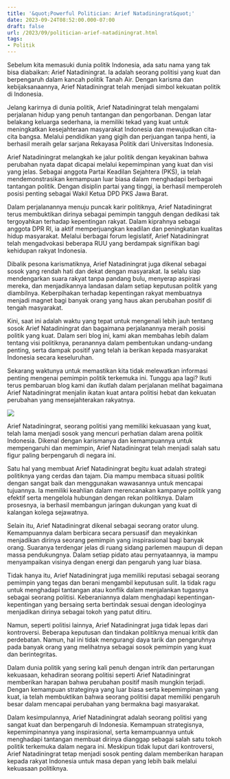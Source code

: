 ```yaml
---
title: '&quot;Powerful Politician: Arief Natadiningrat&quot;'
date: 2023-09-24T08:52:00.000-07:00
draft: false
url: /2023/09/politician-arief-natadiningrat.html
tags: 
- Politik
---
```


  

Sebelum kita memasuki dunia politik Indonesia, ada satu nama yang tak bisa diabaikan: Arief Natadiningrat. Ia adalah seorang politisi yang kuat dan berpengaruh dalam kancah politik Tanah Air. Dengan karisma dan kebijaksanaannya, Arief Natadiningrat telah menjadi simbol kekuatan politik di Indonesia.

  

Jelang karirnya di dunia politik, Arief Natadiningrat telah mengalami perjalanan hidup yang penuh tantangan dan pengorbanan. Dengan latar belakang keluarga sederhana, ia memiliki tekad yang kuat untuk meningkatkan kesejahteraan masyarakat Indonesia dan mewujudkan cita-cita bangsa. Melalui pendidikan yang gigih dan perjuangan tanpa henti, ia berhasil meraih gelar sarjana Rekayasa Politik dari Universitas Indonesia.

  

Arief Natadiningrat melangkah ke jalur politik dengan keyakinan bahwa perubahan nyata dapat dicapai melalui kepemimpinan yang kuat dan visi yang jelas. Sebagai anggota Partai Keadilan Sejahtera (PKS), ia telah mendemonstrasikan kemampuan luar biasa dalam menghadapi berbagai tantangan politik. Dengan disiplin partai yang tinggi, ia berhasil memperoleh posisi penting sebagai Wakil Ketua DPD PKS Jawa Barat.

  

Dalam perjalanannya menuju puncak karir politiknya, Arief Natadiningrat terus membuktikan dirinya sebagai pemimpin tangguh dengan dedikasi tak tergoyahkan terhadap kepentingan rakyat. Dalam kiprahnya sebagai anggota DPR RI, ia aktif memperjuangkan keadilan dan peningkatan kualitas hidup masyarakat. Melalui berbagai forum legislatif, Arief Natadiningrat telah mengadvokasi beberapa RUU yang berdampak signifikan bagi kehidupan rakyat Indonesia.

  

Dibalik pesona karismatiknya, Arief Natadiningrat juga dikenal sebagai sosok yang rendah hati dan dekat dengan masyarakat. Ia selalu siap mendengarkan suara rakyat tanpa pandang bulu, menyerap aspirasi mereka, dan menjadikannya landasan dalam setiap keputusan politik yang diambilnya. Keberpihakan terhadap kepentingan rakyat membuatnya menjadi magnet bagi banyak orang yang haus akan perubahan positif di tengah masyarakat.

  

Kini, saat ini adalah waktu yang tepat untuk mengenali lebih jauh tentang sosok Arief Natadiningrat dan bagaimana perjalanannya meraih posisi politik yang kuat. Dalam seri blog ini, kami akan membahas lebih dalam tentang visi politiknya, peranannya dalam pembentukan undang-undang penting, serta dampak positif yang telah ia berikan kepada masyarakat Indonesia secara keseluruhan.

  

Sekarang waktunya untuk memastikan kita tidak melewatkan informasi penting mengenai pemimpin politik terkemuka ini. Tunggu apa lagi? Ikuti terus pembaruan blog kami dan ikutlah dalam perjalanan melihat bagaimana Arief Natadiningrat menjalin ikatan kuat antara politisi hebat dan kekuatan perubahan yang mensejahterakan rakyatnya.

  

![](https://blogger.googleusercontent.com/img/b/R29vZ2xl/AVvXsEiusplNpraUTWyghxLh7E_TazqEnSPMWQCXIgxe31TE-Lrzz8msuCxa0Le0_ivY7Tz28_Z0Ls9h7yJ8yrq0Crc-PRg7Gn0DUDJHmtw9SBhQc6IuoBZQCWqtxyMNcVMXnjaceLKdlPIvaua3/s1600/arief.jpg)

  

Arief Natadiningrat, seorang politisi yang memiliki kekuasaan yang kuat, telah lama menjadi sosok yang mencuri perhatian dalam arena politik Indonesia. Dikenal dengan karismanya dan kemampuannya untuk mempengaruhi dan memimpin, Arief Natadiningrat telah menjadi salah satu figur paling berpengaruh di negara ini.

  

Satu hal yang membuat Arief Natadiningrat begitu kuat adalah strategi politiknya yang cerdas dan tajam. Dia mampu membaca situasi politik dengan sangat baik dan menggunakan wawasannya untuk mencapai tujuannya. Ia memiliki keahlian dalam merencanakan kampanye politik yang efektif serta mengelola hubungan dengan rekan politiknya. Dalam prosesnya, ia berhasil membangun jaringan dukungan yang kuat di kalangan kolega sejawatnya.

  

Selain itu, Arief Natadiningrat dikenal sebagai seorang orator ulung. Kemampuannya dalam berbicara secara persuasif dan meyakinkan menjadikan dirinya seorang pemimpin yang inspirasional bagi banyak orang. Suaranya terdengar jelas di ruang sidang parlemen maupun di depan massa pendukungnya. Dalam setiap pidato atau pernyataannya, ia mampu menyampaikan visinya dengan energi dan pengaruh yang luar biasa.

  

Tidak hanya itu, Arief Natadiningrat juga memiliki reputasi sebagai seorang pemimpin yang tegas dan berani mengambil keputusan sulit. Ia tidak ragu untuk menghadapi tantangan atau konflik dalam menjalankan tugasnya sebagai seorang politisi. Keberaniannya dalam menghadapi kepentingan-kepentingan yang bersaing serta bertindak sesuai dengan ideologinya menjadikan dirinya sebagai tokoh yang patut ditiru.

  

Namun, seperti politisi lainnya, Arief Natadiningrat juga tidak lepas dari kontroversi. Beberapa keputusan dan tindakan politiknya menuai kritik dan perdebatan. Namun, hal ini tidak mengurangi daya tarik dan pengaruhnya pada banyak orang yang melihatnya sebagai sosok pemimpin yang kuat dan berintegritas.

  

Dalam dunia politik yang sering kali penuh dengan intrik dan pertarungan kekuasaan, kehadiran seorang politisi seperti Arief Natadiningrat memberikan harapan bahwa perubahan positif masih mungkin terjadi. Dengan kemampuan strateginya yang luar biasa serta kepemimpinan yang kuat, ia telah membuktikan bahwa seorang politisi dapat memiliki pengaruh besar dalam mencapai perubahan yang bermakna bagi masyarakat.

  

Dalam kesimpulannya, Arief Natadiningrat adalah seorang politisi yang sangat kuat dan berpengaruh di Indonesia. Kemampuan strategisnya, kepemimpinannya yang inspirasional, serta kemampuannya untuk menghadapi tantangan membuat dirinya dianggap sebagai salah satu tokoh politik terkemuka dalam negara ini. Meskipun tidak luput dari kontroversi, Arief Natadiningrat tetap menjadi sosok penting dalam memberikan harapan kepada rakyat Indonesia untuk masa depan yang lebih baik melalui kekuasaan politiknya.